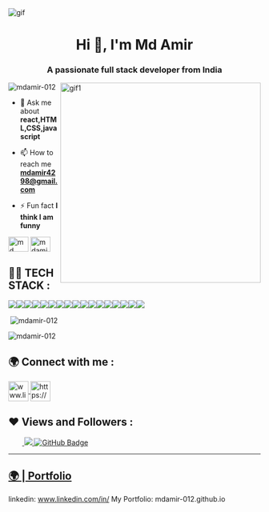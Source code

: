<!--
### Hi 👋, I'm Md Amir


**mdamir-012/mdamir-012** is a ✨ _special_ ✨ repository because its `README.md` (this file) appears on your GitHub profile.

Here are some ideas to get you started:

- 🔭 I’m currently working on ...
- 🌱 I’m currently learning ...
- 👯 I’m looking to collaborate on ...
- 🤔 I’m looking for help with ...

- 💬 Ask me about react,HTML,CSS,javascript
- 📫 How to reach me: mdamir4298@gmail.com
- 😄 Pronouns: He/Him
- ⚡ Fun fact: I love to read
- linkedin: www.linkedin.com/in/
md-amir-453836238
-->
<img align="center" src="https://camo.githubusercontent.com/2a63ca5341c9dd769b3cf9c86d6e31c37c586cb6a32176b8797454aa683b500f/68747470733a2f2f6469676974616c65646765746563682e696e2f696d616765732f42616e6e65725f30332e676966" alt="gif">
    <h1 align="center">Hi 👋, I'm Md Amir</h1>
<h3 align="center">A passionate full stack developer from India</h3>
<img align="right" width="400" src="https://user-images.githubusercontent.com/55389276/140866485-8fb1c876-9a8f-4d6a-98dc-08c4981eaf70.gif" alt="gif1">

<p align="left"> <img src="https://komarev.com/ghpvc/?username=mdamir-012&label=Profile%20views&color=0e75b6&style=flat" alt="mdamir-012" /> </p>

- 💬 Ask me about **react,HTML,CSS,javascript**

- 📫 How to reach me **mdamir4298@gmail.com**

- ⚡ Fun fact **I think I am funny**

<p align="left">
<a href="https://linkedin.com/in/md amir" target="blank"><img align="center" src="https://raw.githubusercontent.com/rahuldkjain/github-profile-readme-generator/master/src/images/icons/Social/linked-in-alt.svg" alt="md amir" height="30" width="40" /></a>
<a href="https://codesandbox.com/mdamir-012" target="blank"><img align="center" src="https://raw.githubusercontent.com/rahuldkjain/github-profile-readme-generator/master/src/images/icons/Social/codesandbox.svg" alt="mdamir-012" height="30" width="40" /></a>
</p>


## 👨‍💻 TECH STACK :

<div align="center" style="display: flex; flex-wrap: wrap;">
<img src="https://img.shields.io/badge/react-%2320232a.svg?style=for-the-badge&logo=react&logoColor=%2361DAFB" />
<img src="https://img.shields.io/badge/React_Router-CA4245?style=for-the-badge&logo=react-router&logoColor=white" />
<img src="https://img.shields.io/badge/redux-%23593d88.svg?style=for-the-badge&logo=redux&logoColor=white" />
<img src="https://img.shields.io/badge/chakra-%234ED1C5.svg?style=for-the-badge&logo=chakraui&logoColor=white" />
<img src="https://img.shields.io/badge/MongoDB-%234ea94b.svg?style=for-the-badge&logo=mongodb&logoColor=white" />
<img src="https://img.shields.io/badge/HTML5-E34F26?style=for-the-badge&logo=html5&logoColor=white" />
<img src="https://img.shields.io/badge/CSS3-1572B6?style=for-the-badge&logo=css3&logoColor=white" />
<img src="https://img.shields.io/badge/JavaScript-323330?style=for-the-badge&logo=javascript&logoColor=F7DF1E" />
<img src="https://img.shields.io/badge/Bootstrap-563D7C?style=for-the-badge&logo=bootstrap&logoColor=white" />
<img src="https://img.shields.io/badge/Tailwind_CSS-38B2AC?style=for-the-badge&logo=tailwind-css&logoColor=white" />
<img src="https://img.shields.io/badge/Node.js-339933?style=for-the-badge&logo=nodedotjs&logoColor=white" />
<img src="https://img.shields.io/badge/Express.js-000000?style=for-the-badge&logo=express&logoColor=white" />
<img src="https://img.shields.io/badge/java-%23ED8B00.svg?style=for-the-badge&logo=java&logoColor=white" />
<img src="https://img.shields.io/badge/npm-CB3837?style=for-the-badge&logo=npm&logoColor=white" />
<img src="https://img.shields.io/badge/GitHub-100000?style=for-the-badge&logo=github&logoColor=white" />
<img src="https://img.shields.io/badge/GIT-E44C30?style=for-the-badge&logo=git&logoColor=white" />
<img src="https://img.shields.io/badge/vite-%23646CFF.svg?style=for-the-badge&logo=vite&logoColor=white" />
</div>



<p>&nbsp;<img align="center" src="https://github-readme-stats.vercel.app/api?username=mdamir-012&show_icons=true&locale=en" alt="mdamir-012" /></p>

<p><img align="center" src="https://github-readme-streak-stats.herokuapp.com/?user=mdamir-012&" alt="mdamir-012" /></p>



<h2>🌍 Connect with me :</h2>
   <p align="left">
   <a href="www.linkedin.com/in/md-amir-453836238" target="blank">
            <img align="center"
                src="https://img.icons8.com/3d-fluency/94/linkedin.png"
                alt="www.linkedin.com/in/md-amir-453836238" width="40px" />
        </a>
        <a href="https://github.com/mdamir-012" target="blank">
            <img align="center"
                src="https://img.icons8.com/3d-fluency/94/github.png"
                alt="https://github.com/mdamir-012" width="40px"/>
        </a>
    </p>
    <h2>❤ Views and Followers :</h2>
    &nbsp;&nbsp;&nbsp;&nbsp;&nbsp;&nbsp;&nbsp;<a href="https://github.com/mdamir-012/github-profile-views-counter">
        <img src="https://komarev.com/ghpvc/?username=mdamir-012" >
    </a>
    <a href="https://github.com/Bharat-Shaw?tab=followers">
        <img src="https://img.shields.io/github/followers/mdamir-012?label=Followers&style=social" alt="GitHub Badge">
    </a>
    <hr />
    <h2><a href="mdamir-012.github.io">🌍 | Portfolio </a></h2>
    
linkedin: www.linkedin.com/in/
My Portfolio: mdamir-012.github.io



